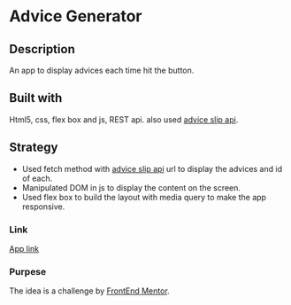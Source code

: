 # Advice Generator
## Description 
An app to display advices each time hit the button.

## Built with
Html5, css, flex box and js, REST api. also used [advice slip api](https://api.adviceslip.com/).

## Strategy
- Used fetch method with [advice slip api](https://api.adviceslip.com/) url to display the advices and id of each.
- Manipulated DOM in js to display the content on the screen.
- Used flex box to build the layout with media query to make the app responsive.

### Link
[App link](https://almahamans.github.io/advice-generator-app/index.html)


### Purpese 
The idea is a challenge by [FrontEnd Mentor](https://www.frontendmentor.io/challenges/advice-generator-app-QdUG-13db).
